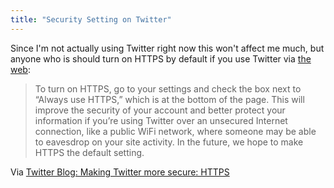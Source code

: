 ```yaml
---
title: "Security Setting on Twitter"
---
```

<p>Since I'm not actually using Twitter right now this won't affect me much, but anyone who is should turn on HTTPS by default if you use Twitter via <a href="https://www.twitter.com">the web</a>:</p>
<blockquote><p>To turn on HTTPS, go to your settings and check the box next to “Always use HTTPS,” which is at the bottom of the page. This will improve the security of your account and better protect your information if you’re using Twitter over an unsecured Internet connection, like a public WiFi network, where someone may be able to eavesdrop on your site activity. In the future, we hope to make HTTPS the default setting.</p></blockquote>
<p>Via <a href="https://blog.twitter.com/2011/03/making-twitter-more-secure-https.html">Twitter Blog: Making Twitter more secure: HTTPS</a></p>
